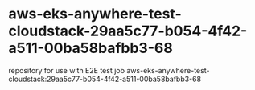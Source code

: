 # aws-eks-anywhere-test-cloudstack-29aa5c77-b054-4f42-a511-00ba58bafbb3-68
repository for use with E2E test job aws-eks-anywhere-test-cloudstack:29aa5c77-b054-4f42-a511-00ba58bafbb3-68

